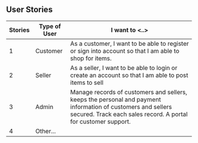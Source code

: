 ## User Stories

| Stories      | Type of User | I want to <..> | 
| --------     | ------------ | -------------- | 
| 1            |  Customer    |  As a customer, I want to be able to register or sign into account so that I am able to shop for items.              |                
| 2            |  Seller      |  As a seller, I want to be able to login or create an account so that I am able to post items to sell               |
| 3            |  Admin       |  Manage records of customers and sellers, keeps the personal and payment information of customers and sellers secured. Track each sales record. A portal for customer support. |
| 4            | Other...     |                |                  
